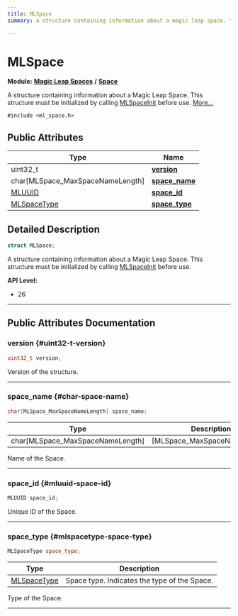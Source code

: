 ```yaml
---
title: MLSpace
summary: a structure containing information about a magic leap space. this structure must be initialized by calling mlspaceinit before use. 

---
```


# MLSpace

**Module:** **[Magic Leap Spaces](/versioned_docs/version-31-Aug-2023/api-ref/api/Modules/group___magic_leap_spaces/group___magic_leap_spaces.md)** **/** **[Space](/versioned_docs/version-31-Aug-2023/api-ref/api/Modules/group___magic_leap_spaces/group___space/group___space.md)**



A structure containing information about a Magic Leap Space. This structure must be initialized by calling [MLSpaceInit](/versioned_docs/version-31-Aug-2023/api-ref/api/Modules/group___magic_leap_spaces/group___space/group___space.md#void-mlspaceinit) before use.  [More...](#detailed-description)


`#include <ml_space.h>`

## Public Attributes

| Type           | Name           |
| -------------- | -------------- |
| uint32_t | **[version](/versioned_docs/version-31-Aug-2023/api-ref/api/Modules/group___magic_leap_spaces/group___space/struct_m_l_space.md#uint32-t-version)**  |
| char[MLSpace_MaxSpaceNameLength] | **[space_name](/versioned_docs/version-31-Aug-2023/api-ref/api/Modules/group___magic_leap_spaces/group___space/struct_m_l_space.md#char-space-name)**  |
| [MLUUID](/versioned_docs/version-31-Aug-2023/api-ref/api/Modules/group___common/struct_m_l_u_u_i_d.md) | **[space_id](/versioned_docs/version-31-Aug-2023/api-ref/api/Modules/group___magic_leap_spaces/group___space/struct_m_l_space.md#mluuid-space-id)**  |
| [MLSpaceType](/versioned_docs/version-31-Aug-2023/api-ref/api/Modules/group___magic_leap_spaces/group___space/group___space.md#enums-mlspacetype) | **[space_type](/versioned_docs/version-31-Aug-2023/api-ref/api/Modules/group___magic_leap_spaces/group___space/struct_m_l_space.md#mlspacetype-space-type)**  |

## Detailed Description

```cpp
struct MLSpace;
```

A structure containing information about a Magic Leap Space. This structure must be initialized by calling [MLSpaceInit](/versioned_docs/version-31-Aug-2023/api-ref/api/Modules/group___magic_leap_spaces/group___space/group___space.md#void-mlspaceinit) before use. 




**API Level:**
  * 26




-----------
## Public Attributes Documentation

### version {#uint32-t-version}

```cpp
uint32_t version;
```


Version of the structure. 





-----------

### space_name {#char-space-name}

```cpp
char[MLSpace_MaxSpaceNameLength] space_name;
```



| Type | Description |
|--|--|
| char[MLSpace_MaxSpaceNameLength] | [MLSpace_MaxSpaceNameLength] |


Name of the Space. 





-----------

### space_id {#mluuid-space-id}

```cpp
MLUUID space_id;
```


Unique ID of the Space. 





-----------

### space_type {#mlspacetype-space-type}

```cpp
MLSpaceType space_type;
```



| Type | Description |
|--|--|
| [MLSpaceType](/versioned_docs/version-31-Aug-2023/api-ref/api/Modules/group___magic_leap_spaces/group___space/group___space.md#enums-mlspacetype) | Space type. Indicates the type of the Space.  |


Type of the Space. 





-----------



